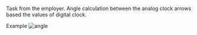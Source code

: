 Task from the employer.
Angle calculation between the analog clock arrows based the values of digital clock.

Example
![angle](https://user-images.githubusercontent.com/34347865/45607588-1bbb1780-ba56-11e8-983b-a66e301aa9e2.gif)
